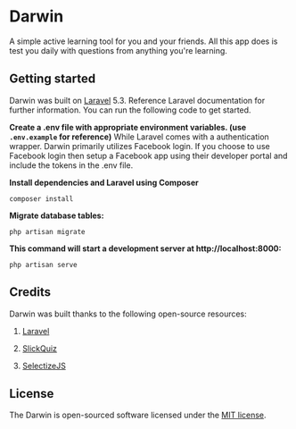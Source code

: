# Darwin
A simple active learning tool for you and your friends.
All this app does is test you daily with questions from anything you're learning.

## Getting started
Darwin was built on [Laravel](http://laravel.com) 5.3. Reference Laravel documentation for further information.
You can run the following code to get started.

**Create a .env file with appropriate environment variables. (use `.env.example` for reference)**
While Laravel comes with a authentication wrapper. Darwin primarily utilizes Facebook login. If you choose to use Facebook login then setup a Facebook app using their developer portal and include the tokens in the .env file. 

**Install dependencies and Laravel using Composer**
````
composer install
````

**Migrate database tables:**
````
php artisan migrate
````

**This command will start a development server at http://localhost:8000:**
````
php artisan serve
````

## Credits
Darwin was built thanks to the following open-source resources:

1. [Laravel](http://laravel.com)

2. [SlickQuiz](https://github.com/jewlofthelotus/SlickQuiz)

3. [SelectizeJS](http://selectize.github.io/selectize.js/)


## License
The Darwin is open-sourced software licensed under the [MIT license](https://opensource.org/licenses/MIT).
